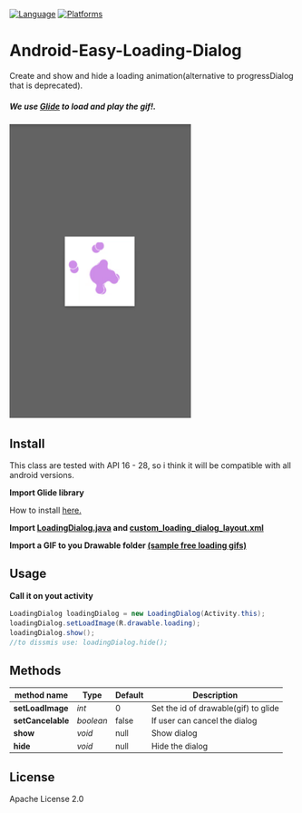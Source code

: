 [![Language](https://img.shields.io/badge/Language-Java-orange.svg)](https://github.com/topics/java)
[![Platforms](https://img.shields.io/badge/Plataform-Android-brightgreen.svg)](https://developer.android.com/)

# Android-Easy-Loading-Dialog
Create and show and hide a loading animation(alternative to progressDialog that is deprecated). 


##### We use [Glide](https://github.com/bumptech/glide) to load and play the gif!.

<img src="https://github.com/tuliocll/Android-Easy-Loading-Dialog/blob/master/preview.gif" alt="Loading Dialog preview" width="320px"></img>

## Install

This class are tested with API 16 - 28, so i think it will be compatible with all android versions.

**Import Glide library**

How to install [here.](https://github.com/bumptech/glide)

**Import [LoadingDialog.java](https://github.com/tuliocll/Android-Easy-Loading-Dialog/blob/master/LoadingDialog.java) and [custom_loading_dialog_layout.xml](https://github.com/tuliocll/Android-Easy-Loading-Dialog/blob/master/custom_loading_dialog_layout.xml)**

**Import a GIF to you Drawable folder [(sample free loading gifs)](https://www.behance.net/gallery/31234507/Open-source-Loading-GIF-Icons-Vol-1)**

## Usage
**Call it on yout activity**

```java
LoadingDialog loadingDialog = new LoadingDialog(Activity.this);
loadingDialog.setLoadImage(R.drawable.loading);
loadingDialog.show();
//to dissmis use: loadingDialog.hide();
```

## Methods

| method name          | Type       | Default             | Description                          |
| ---                  | ---        | ---                 | ---                                  |
| **setLoadImage**     | *int*      | 0                   | Set the id of drawable(gif) to glide |
| **setCancelable**    | *boolean*  | false               | If user can cancel the dialog        |
| **show**             | *void*     | null                | Show dialog                          |
| **hide**             | *void*     | null                | Hide the dialog                      |


## License

Apache License 2.0
